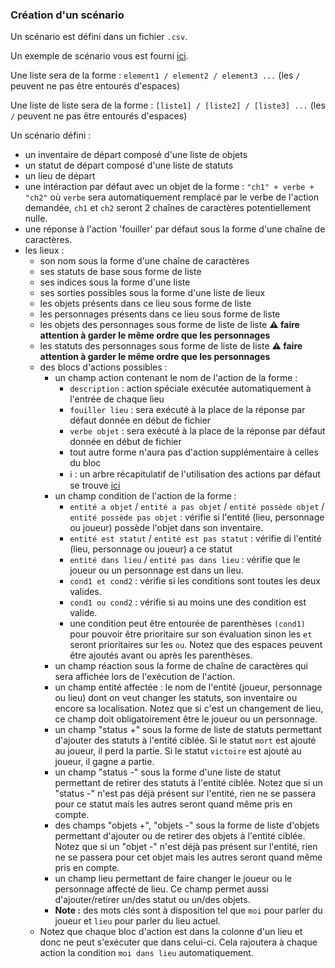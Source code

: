 ### Création d'un scénario

Un scénario est défini dans un fichier `.csv`.

Un exemple de scénario vous est fourni [ici](./exemple.csv).

Une liste sera de la forme : ```element1 / element2 / element3 ...``` (les `/` peuvent ne pas être entourés d'espaces)

Une liste de liste sera de la forme : ```[liste1] / [liste2] / [liste3] ...``` (les `/` peuvent ne pas être entourés d'espaces)

Un scénario défini :
- un inventaire de départ composé d'une liste de objets
- un statut de départ composé d'une liste de statuts
- un lieu de départ
- une intéraction par défaut avec un objet de la forme : ```"ch1" + verbe + "ch2"``` où ```verbe``` sera automatiquement remplacé par le verbe de l'action demandée, ```ch1``` et ```ch2``` seront 2 chaînes de caractères potentiellement nulle.
- une réponse à l'action 'fouiller' par défaut sous la forme d'une chaîne de caractères.
- les lieux :
    - son nom sous la forme d'une chaîne de caractères
    - ses statuts de base sous forme de liste
    - ses indices sous la forme d'une liste
    - ses sorties possibles sous la forme d'une liste de lieux
    - les objets présents dans ce lieu sous forme de liste
    - les personnages présents dans ce lieu sous forme de liste
    - les objets des personnages sous forme de liste de liste **:warning: faire attention à garder le même ordre que les personnages**
    - les statuts des personnages sous forme de liste de liste **:warning: faire attention à garder le même ordre que les personnages**
    - des blocs d'actions possibles :
        - un champ action contenant le nom de l'action de la forme : 
            - ```description``` : action spéciale exécutée automatiquement à l'entrée de chaque lieu
            - ```fouiller lieu``` : sera exécuté à la place de la réponse par défaut donnée en début de fichier
            - ```verbe objet``` : sera exécuté à la place de la réponse par défaut donnée en début de fichier
            - tout autre forme n'aura pas d'action supplémentaire à celles du bloc
            - :information_source: : un arbre récapitulatif de l'utilisation des actions par défaut se trouve [ici](./default_action_tree.md)
        - un champ condition de l'action de la forme :
            - ```entité a objet``` / ```entité a pas objet``` / ```entité possède objet``` / ```entité possède pas objet``` : vérifie si l'entité (lieu, personnage ou joueur) possède l'objet dans son inventaire.
            - ```entité est statut``` / ```entité est pas statut``` : vérifie di l'entité (lieu, personnage ou joueur) a ce statut
            - ```entité dans lieu``` / ```entité pas dans lieu``` : vérifie que le joueur ou un personnage est dans un lieu.
            - ```cond1 et cond2``` : vérifie si les conditions sont toutes les deux valides.
            - ```cond1 ou cond2``` : vérifie si au moins une des condition est valide.
            - une condition peut être entourée de parenthèses ```(cond1)``` pour pouvoir être prioritaire sur son évaluation sinon les ```et``` seront prioritaires sur les ```ou```. Notez que des espaces peuvent être ajoutés avant ou après les parenthèses.
        - un champ réaction sous la forme de chaîne de caractères qui sera affichée lors de l'exécution de l'action.
        - un champ entité affectée : le nom de l'entité (joueur, personnage ou lieu) dont on veut changer les statuts, son inventaire ou encore sa localisation. Notez que si c'est un changement de lieu, ce champ doit obligatoirement être le joueur ou un personnage.
        - un champ "status +" sous la forme de liste de statuts permettant d'ajouter des statuts à l'entité ciblée. Si le statut ```mort``` est ajouté au joueur, il perd la partie. Si le statut ```victoire``` est ajouté au joueur, il gagne a partie.
        - un champ "status -" sous la forme d'une liste de statut permettant de retirer des statuts à l'entité ciblée. Notez que si un "status -" n'est pas déjà présent sur l'entité, rien ne se passera pour ce statut mais les autres seront quand même pris en compte.
        - des champs "objets +", "objets -" sous la forme de liste d'objets permettant d'ajouter ou de retirer des objets à l'entité ciblée. Notez que si un "objet -" n'est déjà pas présent sur l'entité, rien ne se passera pour cet objet mais les autres seront quand même pris en compte.
        - un champ lieu permettant de faire changer le joueur ou le personnage affecté de lieu. Ce champ permet aussi d'ajouter/retirer un/des statut ou un/des objets.
        - **Note :** des mots clés sont à disposition tel que ```moi``` pour parler du joueur et ```lieu``` pour parler du lieu actuel.
    - Notez que chaque bloc d'action est dans la colonne d'un lieu et donc ne peut s'exécuter que dans celui-ci. Cela rajoutera à chaque action la condition ```moi dans lieu``` automatiquement.
